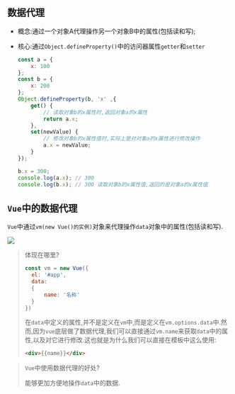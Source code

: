 ## 数据代理

- 概念:通过一个对象A代理操作另一个对象B中的属性(包括读和写);

- 核心:通过`Object.defineProperty()`中的访问器属性`getter`和`setter`

  ```js
  const a = {
      x: 100
  };
  const b = {
      x: 200
  };
  Object.defineProperty(b, 'x' ,{
      get() {
          // 读取对象b的x属性时,返回对象a的x属性
          return a.x;
      },
      set(newValue) {
          // 修改对象b的x属性值时,实际上是对对象a的x属性进行修改操作
          a.x = newValue;
      }
  });
  
  b.x = 300;
  console.log(a.x); // 300
  console.log(b.x); // 300 读取对象b的x属性值,返回的是对象a的x属性值
  ```



## `Vue`中的数据代理

`Vue`中通过`vm(new Vue()的实例)`对象来代理操作`data`对象中的属性(包括读和写).

![](https://gitee.com/ljf52007/note/raw/master/images/Vue/Vue%E4%B8%AD%E7%9A%84%E6%95%B0%E6%8D%AE%E4%BB%A3%E7%90%86.png)

> 体现在哪里?
>
> ```js
> const vm = new Vue({
> 	el: '#app',
> 	data: 
> 	{
> 		name: '名称'
> 	}
> })
> ```
>
> 在`data`中定义的属性,并不是定义在`vm`中,而是定义在`vm.options.data`中.然而,因为`vue`底层做了数据代理,我们可以直接通过`vm.name`来获取`data`中的属性,以及对它进行修改.这也就是为什么我们可以直接在模板中这么使用:
>
> ```html
> <div>{{name}}</div>
> ```

> `Vue`中使用数据代理的好处?
>
> 能够更加方便地操作`data`中的数据.